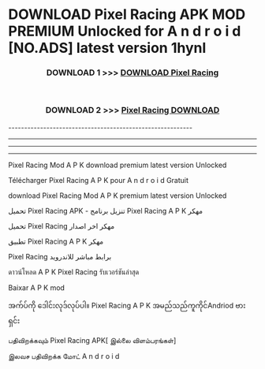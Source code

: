 # DOWNLOAD Pixel Racing  APK MOD PREMIUM Unlocked for A n d r o i d [NO.ADS] latest version 1hynl 



<div align="center">

<h3>DOWNLOAD 1 >>> <a href="https://getmod2.web.app/?judul=Pixel Racing ">DOWNLOAD Pixel Racing </a></h3><br>

<h3>DOWNLOAD 2 >>> <a href="https://getmod2.web.app/?judul=Pixel Racing ">Pixel Racing  DOWNLOAD </a></h3>

</div>
----------------------------------------------------------

----------------------------------------------------------

----------------------------------------------------------

----------------------------------------------------------

Pixel Racing  Mod A P K download premium latest version Unlocked

Télécharger Pixel Racing  A P K pour A n d r o i d Gratuit

download Pixel Racing  Mod A P K premium latest version Unlocked

تحميل Pixel Racing  APK - تنزيل برنامج Pixel Racing  A P K مهكر

تحميل Pixel Racing  مهكر اخر اصدار

تطبيق Pixel Racing  A P K مهكر

Pixel Racing  برابط مباشر للاندرويد

ดาวน์โหลด A P K Pixel Racing  รับเวอร์ชันล่าสุด

Baixar A P K mod

အက်ပ်ကို ဒေါင်းလုဒ်လုပ်ပါ။ Pixel Racing  A P K အမည်သည်ကူကိုင်Andriod ဗားရှင်း

பதிவிறக்கவும் Pixel Racing  APK[ இல்லை விளம்பரங்கள்] 
 
இலவச பதிவிறக்க மோட் A n d r o i d



